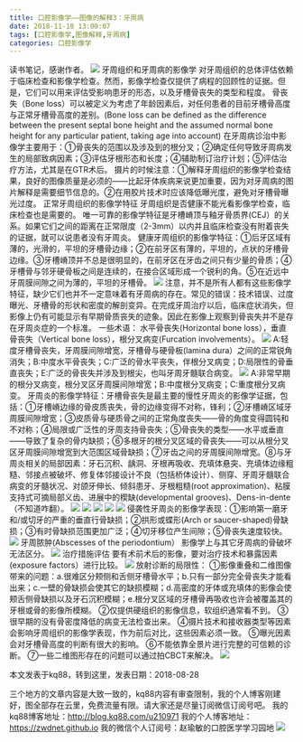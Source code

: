 ```yaml
---
title: 口腔影像学——图像的解释3：牙周病
date: 2018-11-18 13:00:07
tags: [口腔影像学,图像解释,牙周病]
categories: 口腔影像学
---
```

读书笔记，感谢作者。
![](https://zymblog-1258069789.cos.ap-chengdu.myqcloud.com/blog0023-kqyxx-txjs-yzb/01.jpg)
牙周组织和牙周病的影像学
对牙周组织的总体评估依赖于临床检查和影像学检查。然而，影像学检查仅提供了病程的回顾性的证据。但是，它们可以用来评估受影响患牙的形态，以及牙槽骨丧失的类型和程度。
骨丧失（Bone loss）可以被定义为考虑了年龄因素后，对任何患者的目前牙槽骨高度与正常牙槽骨高度的差别。(Bone loss can be defined as the difference between the present septal bone height and the assumed normal bone height for any particular patient, taking age into account)
在牙周病诊治中影像学主要用于：①骨丧失的范围以及涉及到的根分叉；②确定任何导致牙周病发生的局部致病因素；③评估牙根形态和长度；④辅助制订治疗计划；⑤评估治疗方法，尤其是在GTR术后。
摄片的时候注意：①解释牙周组织的影像学检查结果，良好的图像质量是必须的——比起牙体疾病来说更加重要，因为对牙周病的图片解释是需要细节信息的。②在用胶片技术时应该降低曝光度，避免对牙槽骨曝光过度。
正常牙周组织的影像学特征
牙周组织是否健康不能光看影像学检查，临床检查也是需要的。
唯一可靠的影像学特征是牙槽嵴顶与釉牙骨质界(CEJ）的关系。如果它们之间的距离在正常限度（2-3mm）以内并且临床检查没有附着丧失的证据，就可以说患者没有牙周炎。
健康牙周组织的影像学特征：①后牙区域有薄的，光滑的，平坦的牙槽骨边缘；②在前牙区有薄的，平坦的，点状的牙槽骨边缘。③牙槽嵴顶并不总是很明显的，在前牙区在牙齿之间只有少量的骨质；④牙槽骨与邻牙硬骨板之间是连续的，在接合区域形成一个锐利的角。⑤在近远中牙周膜间隙之间为薄的，平坦的牙槽骨。
![](https://zymblog-1258069789.cos.ap-chengdu.myqcloud.com/blog0023-kqyxx-txjs-yzb/02.jpg)
注意，并不是所有人都有这些影像学特征，缺少它们也并不一定意味着有牙周病的存在。常见的错误：技术错误、过度曝光、牙槽骨的形状和密度的解剖变异。在完成牙周治疗以后，临床症状消失，但影像上仍有可能显示有早期骨质丧失的迹象。因此在影像上观察到骨丧失并不是存在牙周炎症的一个标准。
一些术语：
水平骨丧失(Horizontal bone loss），垂直骨丧失（Vertical bone loss），根分叉病变(Furcation involvements）。
![](https://zymblog-1258069789.cos.ap-chengdu.myqcloud.com/blog0023-kqyxx-txjs-yzb/03.jpg)
A:轻度牙槽骨丧失，牙周膜间隙增宽，牙槽骨与硬骨板(lamina dura）之间的正常锐角消失；B:中度水平骨丧失；C:广泛的骨水平丧失，伴根分叉病变；D:局限性的骨垂直丧失；E:广泛的骨丧失并涉及到根尖，也叫牙周牙髓联合病变。
![](https://zymblog-1258069789.cos.ap-chengdu.myqcloud.com/blog0023-kqyxx-txjs-yzb/04.jpg)
A:非常早期的根分叉病变，根分叉区牙周膜间隙增宽；B:中度根分叉病变；C:重度根分叉病变。
牙周炎的影像学特征：牙槽骨丧失是最主要的慢性牙周炎的影像学证据，包括：①牙槽嵴边缘的骨皮质丧失，骨的边缘变得不对称，锋利；②牙槽嵴区域牙周膜间隙增宽；③皮质骨与硬质骨之间的正常角度丧失——骨的角度变得圆钝和不对称；④局限或广泛性的牙周支持骨丧失；⑤骨丧失的类型——水平或垂直——导致了复杂的骨内缺损；⑥多根牙的根分叉区域的骨丧失——可以从根分叉区牙周膜间隙增宽到大范围区域骨缺损；⑦牙齿之间的牙周膜间隙增宽。⑧与牙周炎相关的局部因素：牙石沉积、龋洞、牙根再吸收、充填体悬突、充填体边缘粗糙、邻接点被破坏、修复体邻接设计不良（包括桥体设计）、侧穿、牙周牙髓联合病变的牙髓状况、对颌牙伸长、倾斜患牙、牙根粗糙(root approximation)、粘膜支持式可摘局部义齿、进展中的楔缺(developmental grooves)、Dens-in-dente（不知道咋翻）。
![](https://zymblog-1258069789.cos.ap-chengdu.myqcloud.com/blog0023-kqyxx-txjs-yzb/05.jpg)
![](https://zymblog-1258069789.cos.ap-chengdu.myqcloud.com/blog0023-kqyxx-txjs-yzb/06.jpg)
![](https://zymblog-1258069789.cos.ap-chengdu.myqcloud.com/blog0023-kqyxx-txjs-yzb/07.jpg)
![](https://zymblog-1258069789.cos.ap-chengdu.myqcloud.com/blog0023-kqyxx-txjs-yzb/08.jpg)
![](https://zymblog-1258069789.cos.ap-chengdu.myqcloud.com/blog0023-kqyxx-txjs-yzb/09.jpg)
侵袭性牙周炎的影像学表现：①影响第一磨牙和/或切牙的严重的垂直行骨缺损；②拱形或蝶形(Arch or saucer-shaped)骨缺损；③有时骨缺损范围更加广泛；④切牙移位产生间隙；⑤骨丧失速度较快。
![](https://zymblog-1258069789.cos.ap-chengdu.myqcloud.com/blog0023-kqyxx-txjs-yzb/10.jpg)
牙周脓肿(Abscesses of the periodontium）
影像学上与其它牙周病的骨破坏无法区分。
![](https://zymblog-1258069789.cos.ap-chengdu.myqcloud.com/blog0023-kqyxx-txjs-yzb/11.jpg)
治疗措施评估
要有术前术后的影像，要对治疗技术和暴露因素(exposure factors）进行比较。
![](https://zymblog-1258069789.cos.ap-chengdu.myqcloud.com/blog0023-kqyxx-txjs-yzb/12.jpg)
放射诊断的局限性：
①影像重叠和二维图像带来的问题：a.很难区分颊侧和舌侧牙槽骨水平；b.只有一部分完全骨丧失才能看出来；c.一壁的骨缺损会使其它的缺损模糊；d.高密度的牙体或充填体的影像会使颊舌侧骨缺损以及牙石沉积模糊；e.根分叉区域的牙槽骨再吸收也许会被覆盖其的牙根或骨的影像所模糊。
②仅提供硬组织的影像信息，软组织通常看不到。
③很早期的没有骨密度降低的病变无法检查出来。
④摄片技术和接收器类型等因素会影响牙周组织的影像学表现，作为前后对比，这些因素必须一致。
⑤曝光因素会对牙槽骨高度的判断有很大的影响。
⑥不能依靠全景片进行完整的可信赖的诊断。
⑦一些二维图形存在的问题可以通过拍CBCT来解决。
![](https://zymblog-1258069789.cos.ap-chengdu.myqcloud.com/blog0023-kqyxx-txjs-yzb/13.jpg)

本文发表于kq88，转到这里，发表日期：2018-08-28

三个地方的文章内容是大致一致的，kq88内容有审查限制，我的个人博客刚建好，图全部存在云里，免费流量有限。请大家还是尽量订阅微信订阅号吧。
我的kq88博客地址：http://blog.kq88.com/u210971
我的个人博客地址：https://zwdnet.github.io
我的微信个人订阅号：赵瑜敏的口腔医学学习园地
![](https://zymblog-1258069789.cos.ap-chengdu.myqcloud.com/other/wx.jpg)

